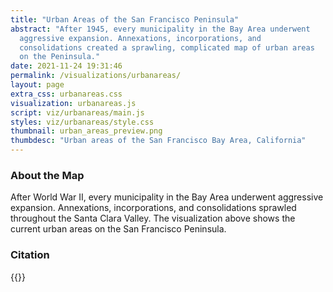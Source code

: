 ```yaml
---
title: "Urban Areas of the San Francisco Peninsula"
abstract: "After 1945, every municipality in the Bay Area underwent
  aggressive expansion. Annexations, incorporations, and
  consolidations created a sprawling, complicated map of urban areas
  on the Peninsula."
date: 2021-11-24 19:31:46
permalink: /visualizations/urbanareas/
layout: page
extra_css: urbanareas.css
visualization: urbanareas.js
script: viz/urbanareas/main.js
styles: viz/urbanareas/style.css
thumbnail: urban_areas_preview.png
thumbdesc: "Urban areas of the San Francisco Bay Area, California"
---
```


<link rel="stylesheet" href="https://unpkg.com/leaflet@1.9.4/dist/leaflet.css" integrity="sha256-p4NxAoJBhIIN+hmNHrzRCf9tD/miZyoHS5obTRR9BMY=" crossorigin="" />
<script src="https://unpkg.com/leaflet@1.9.4/dist/leaflet.js" integrity="sha256-20nQCchB9co0qIjJZRGuk2/Z9VM+kNiyxNV1lvTlZBo=" crossorigin=""></script>

<div id="viz"></div>

<div class="container mx-auto">

### About the Map

After World War II, every municipality in the Bay Area underwent aggressive expansion. Annexations, incorporations, and consolidations sprawled throughout the Santa Clara Valley. The visualization above shows the current urban areas on the San Francisco Peninsula.

### Citation

{{<citation>}}

</div>

